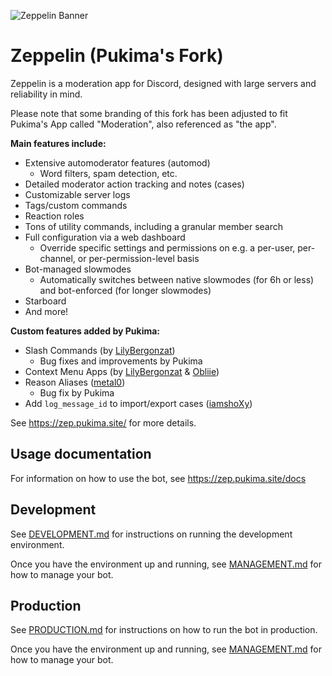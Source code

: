 ![Zeppelin Banner](assets/zepbanner.png)
# Zeppelin (Pukima's Fork)
Zeppelin is a moderation app for Discord, designed with large servers and reliability in mind.

Please note that some branding of this fork has been adjusted to fit Pukima's App called "Moderation", also referenced as "the app".

**Main features include:**
- Extensive automoderator features (automod)
  - Word filters, spam detection, etc.
- Detailed moderator action tracking and notes (cases)
- Customizable server logs
- Tags/custom commands
- Reaction roles
- Tons of utility commands, including a granular member search
- Full configuration via a web dashboard
  - Override specific settings and permissions on e.g. a per-user, per-channel, or per-permission-level basis
- Bot-managed slowmodes
  - Automatically switches between native slowmodes (for 6h or less) and bot-enforced (for longer slowmodes)
- Starboard
- And more!

**Custom features added by Pukima:**
- Slash Commands (by [LilyBergonzat](https://github.com/ZeppelinBot/Zeppelin/pull/455))
  - Bug fixes and improvements by Pukima
- Context Menu Apps (by [LilyBergonzat](https://github.com/ZeppelinBot/Zeppelin/pull/455) & [Obliie](https://github.com/ZeppelinBot/Zeppelin/pull/421))
- Reason Aliases ([metal0](https://github.com/ZeppelinBot/Zeppelin/pull/390))
  - Bug fix by Pukima
- Add `log_message_id` to import/export cases ([iamshoXy](https://github.com/ZeppelinBot/Zeppelin/pull/403))

See https://zep.pukima.site/ for more details.

## Usage documentation
For information on how to use the bot, see https://zep.pukima.site/docs

## Development
See [DEVELOPMENT.md](./DEVELOPMENT.md) for instructions on running the development environment.

Once you have the environment up and running, see [MANAGEMENT.md](./MANAGEMENT.md) for how to manage your bot.

## Production
See [PRODUCTION.md](./PRODUCTION.md) for instructions on how to run the bot in production.

Once you have the environment up and running, see [MANAGEMENT.md](./MANAGEMENT.md) for how to manage your bot.
